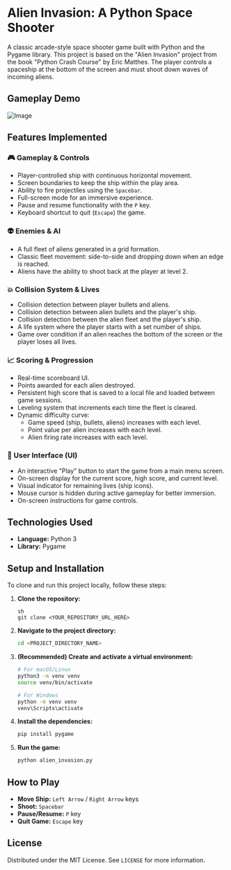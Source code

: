 # Alien Invasion: A Python Space Shooter

A classic arcade-style space shooter game built with Python and the Pygame 
library. This project is based on the "Alien Invasion" project from the 
book "Python Crash Course" by Eric Matthes. The player controls a spaceship 
at the bottom of the screen and must shoot down waves of incoming aliens.

## Gameplay Demo

![Image](https://github.com/user-attachments/assets/7e39b1f3-6894-472c-985f-f19101dca90a)

## Features Implemented

### 🎮 Gameplay & Controls
* Player-controlled ship with continuous horizontal movement.
* Screen boundaries to keep the ship within the play area.
* Ability to fire projectiles using the `Spacebar`.
* Full-screen mode for an immersive experience.
* Pause and resume functionality with the `P` key.
* Keyboard shortcut to quit (`Escape`) the game.

### 👽 Enemies & AI
* A full fleet of aliens generated in a grid formation.
* Classic fleet movement: side-to-side and dropping down when an edge is reached.
* Aliens have the ability to shoot back at the player at level 2.

### 💥 Collision System & Lives
* Collision detection between player bullets and aliens.
* Collision detection between alien bullets and the player's ship.
* Collision detection between the alien fleet and the player's ship.
* A life system where the player starts with a set number of ships.
* Game over condition if an alien reaches the bottom of the screen or the player loses all lives.

### 📈 Scoring & Progression
* Real-time scoreboard UI.
* Points awarded for each alien destroyed.
* Persistent high score that is saved to a local file and loaded between game sessions.
* Leveling system that increments each time the fleet is cleared.
* Dynamic difficulty curve:
    * Game speed (ship, bullets, aliens) increases with each level.
    * Point value per alien increases with each level.
    * Alien firing rate increases with each level.

### 🎨 User Interface (UI)
* An interactive "Play" button to start the game from a main menu screen.
* On-screen display for the current score, high score, and current level.
* Visual indicator for remaining lives (ship icons).
* Mouse cursor is hidden during active gameplay for better immersion.
* On-screen instructions for game controls.

## Technologies Used
* **Language:** Python 3
* **Library:** Pygame

## Setup and Installation

To clone and run this project locally, follow these steps:

1.  **Clone the repository:**
    ```
    sh
    git clone <YOUR_REPOSITORY_URL_HERE>
    ```
2.  **Navigate to the project directory:**
    ```sh
    cd <PROJECT_DIRECTORY_NAME>
    ```
3.  **(Recommended) Create and activate a virtual environment:**
    ```sh
    # For macOS/Linux
    python3 -m venv venv
    source venv/bin/activate

    # For Windows
    python -m venv venv
    venv\Scripts\activate
    ```
4.  **Install the dependencies:**
    ```sh
    pip install pygame
    ```
5.  **Run the game:**
    ```sh
    python alien_invasion.py
    ```

## How to Play

* **Move Ship:** `Left Arrow` / `Right Arrow` keys
* **Shoot:** `Spacebar`
* **Pause/Resume:** `P` key
* **Quit Game:** `Escape` key

## License

Distributed under the MIT License. See `LICENSE` for more information.
